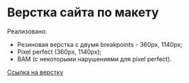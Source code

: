 # Верстка сайта по макету

Реализовано:
- Резиновая верстка с двумя breakpoints - 360px, 1140px;
- Pixel perfect (360px, 1140px);
- BAM (с некоторыми нарушениями для pixel perfect). 

[Ссылка на верстку](https://dbb1703.github.io/Landing_Portfolio/dist/index.html)
